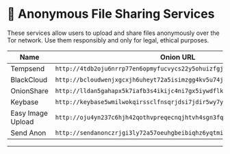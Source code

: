 # 📁 Anonymous File Sharing Services

These services allow users to upload and share files anonymously over the Tor network. Use them responsibly and only for legal, ethical purposes.

| Name              | Onion URL                                       |
|-------------------|--------------------------------------------------|
| Tempsend | `http://4tdb2oju6nrrp77en6opmyfucvycs22y5ohuizfgjvbyjqjovltooyyd.onion/` |
| BlackCloud | `http://bcloudwenjxgcxjh6uheyt72a5isimzgg4kv5u74jb2s22y3hzpwh6id.onion/` |
| OnionShare | `http://lldan5gahapx5k7iafb3s4ikijc4ni7gx5iywdflkba5y2ezyg6sjgyd.onion/` |
| Keybase | `http://keybase5wmilwokqirssclfnsqrjdsi7jdir5wy7y7iu3tanwmtp6oid.onion/` |
| Easy Image Upload | `http://oju4yn237c6hjh42qothvpreqecnqjhtvh4sgn3fqmsdvhu5d5tyspid.onion/` |
| Send Anon | `http://sendanonczrjgi3ly72a57oeuhgbeibiqhz6yqtmira5e6ahfkdg4hqd.onion/` |

---

